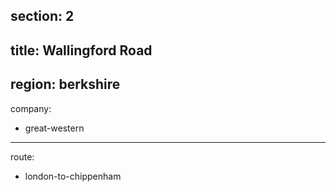 section: 2
----
title: Wallingford Road
----
region: berkshire
----
company:
- great-western
----
route:
- london-to-chippenham
